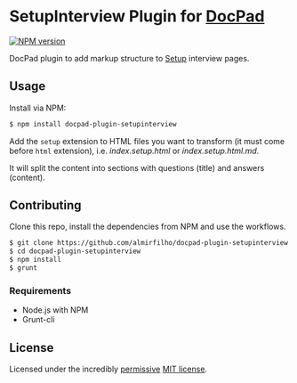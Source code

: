 # SetupInterview Plugin for [DocPad][docpad]

[![NPM version][npm_version]][view_on_npm]

DocPad plugin to add markup structure to [Setup][setup] interview pages. 


## Usage

Install via NPM:

```bash
$ npm install docpad-plugin-setupinterview
```

Add the `setup` extension to HTML files you want to transform (it must come 
before `html` extension), i.e. _index.setup.html_ or _index.setup.html.md_.

It will split the content into sections with questions (title) and answers
(content).


## Contributing

Clone this repo, install the dependencies from NPM and use the workflows.

```bash
$ git clone https://github.com/almirfilho/docpad-plugin-setupinterview.git
$ cd docpad-plugin-setupinterview
$ npm install
$ grunt
```

### Requirements

- Node.js with NPM
- Grunt-cli


## License

Licensed under the incredibly [permissive][permissive] [MIT license][mit].


[docpad]: http://docpad.org
[npm_version]: https://img.shields.io/npm/v/docpad-plugin-setupinterview.svg
[view_on_npm]: https://npmjs.org/package/docpad-plugin-setupinterview "View this project on NPM"
[setup]: https://github.com/loopinfinito/setup
[permissive]: http://en.wikipedia.org/wiki/Permissive_free_software_licence
[mit]: http://creativecommons.org/licenses/MIT/
